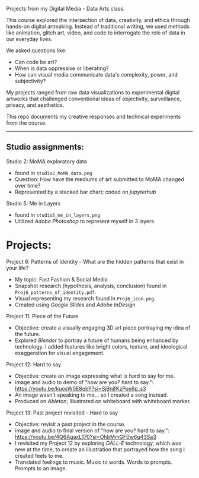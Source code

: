 Projects from my Digital Media - Data Arts class.

This course explored the intersection of data, creativity, and ethics through hands-on digital artmaking. Instead of traditional writing, we used methods like animation, glitch art, video, and code to interrogate the role of data in our everyday lives.

We asked questions like:
- Can code be art?
- When is data oppressive or liberating?
- How can visual media communicate data's complexity, power, and subjectivity?

My projects ranged from raw data visualizations to experimental digital artworks that challenged conventional ideas of objectivity, surveillance, privacy, and aesthetics.

This repo documents my creative responses and technical experiments from the course.

-----

## Studio assignments:
Studio 2: MoMA exploratory data
- found in `studio2_MoMA_data.png`
- Question: How have the mediums of art submitted to MoMA changed over time?
- Represented by a stacked bar chart; coded on *jupyterhub*

Studio 5: Me in Layers
- found in `studio5_me_in_layers.png`
- Utilized *Adobe Photoshop* to represent myself in 3 layers.

# Projects:
Project 6: Patterns of Identity - What are the hidden patterns that exist in your life? 
- My topic: Fast Fashion & Social Media
- Snapshot research (hypothesis, analysis, conclusion) found in `Proj6_patterns_of_identity.pdf`.
- Visual representing my research found in `Proj6_icon.png`.
- Created using *Google Slides* and *Adobe InDesign*

Project 11: Piece of the Future
- Objective: create a visually engaging 3D art piece portraying my idea of the future.
- Explored *Blender* to portray a future of humans being enhanced by technology. I added features like bright colors, texture, and ideological exaggeration for visual engagement.

Project 12: Hard to say
- Objective: create an image expressing what is hard to say for me.
- image and audio to demo of "how are you? hard to say.": https://youtu.be/kuosW0E8qbY?si=SjBnjfKzPus6p_s3
- An image wasn't speaking to me... so I created a song instead.
- Produced on *Ableton*; Illustrated on whiteboard with whiteboard marker.

Project 13: Past project revisited - Hard to say
- Objective: revisit a past project in the course.
- image and audio to final version of "how are you? hard to say.": https://youtu.be/4Q6AgaxL170?si=OhbMmGF0w6g43Sa3
- I revisited my Project 12 by exploring *DALL-E* technology, which was new at the time, to create an illustration that portrayed how the song I created feels to me.
- Translated feelings to music. Music to words. Words to prompts. Prompts to an image.
  
